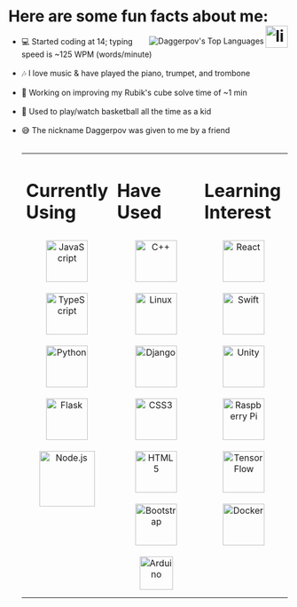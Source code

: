 <h1>Here are some fun facts about me:<a href="https://www.linkedin.com/in/danielagapov" target="_blank">
<img align="right" src=https://img.shields.io/badge/linkedin-%231E77B5.svg?&style=for-the-badge&logo=linkedin&logoColor=white alt=linkedin style="margin-bottom: 5px;" height="40"/>
</a>  </h1>

<img align="right" alt="Daggerpov's Top Languages" src="https://github-readme-stats.vercel.app/api/top-langs?username=Daggerpov&show_icons=true&theme=tokyonight&layout=compact" />

<ul>
  
  <li>💻 Started coding at 14; typing speed is ~125 WPM (words/minute)</li></br>
  <li>🎶 I love music & have played the piano, trumpet, and trombone</li></br>
  <li>🧩 Working on improving my Rubik's cube solve time of ~1 min</li></br>
  <li>🏀 Used to play/watch basketball all the time as a kid</li></br>
  <li>😅 The nickname Daggerpov was given to me by a friend</li>
</h4>

</br>
<table><tr>
  <td bg="D4AF37" valign="top" width="33%">
    
  # Currently Using  
  <div align="center">  
  <a href="https://en.wikipedia.org/wiki/JavaScript" target="_blank">
    <img style="margin: 10px" src="https://profilinator.rishav.dev/skills-assets/javascript-original.svg" alt="JavaScript" height="75" />  </a>
  <a href="https://www.typescriptlang.org/" target="_blank">
     <img style="margin: 10px" src="https://profilinator.rishav.dev/skills-assets/typescript-original.svg" alt="TypeScript" height="75" />  </a>
  <a href="https://www.python.org/" target="_blank">
    <img style="margin: 10px" src="https://profilinator.rishav.dev/skills-assets/python-original.svg" alt="Python" height="75" />  </a>
  <a href="https://flask.palletsprojects.com/en/2.0.x/" target="_blank">
    <img style="margin: 10px" src="https://www.kindpng.com/picc/m/188-1882416_flask-python-logo-hd-png-download.png" alt="Flask" height="75" />  </a> 
  <a href="https://nodejs.org/en/" target="_blank">
    <img style="margin: 10px" src="https://profilinator.rishav.dev/skills-assets/nodejs-original-wordmark.svg" alt="Node.js" height="100" />  </a>
  </div>

  </td><td valign="top" width="33%">

  # Have Used  
  <div align="center">  
  <a href="https://en.wikipedia.org/wiki/C%2B%2B" target="_blank">
    <img style="margin: 10px" src="https://profilinator.rishav.dev/skills-assets/cplusplus-original.svg" alt="C++" height="75" />  </a>
  <a href="https://en.wikipedia.org/wiki/Linux" target="_blank">
    <img style="margin: 10px" src="https://profilinator.rishav.dev/skills-assets/linux-original.svg" alt="Linux" height="75" />  </a>
  <a href="https://www.djangoproject.com/" target="_blank">
    <img style="margin: 10px" src="https://profilinator.rishav.dev/skills-assets/django-original.svg" alt="Django" height="75" />  </a>
  <a href="https://en.wikipedia.org/wiki/CSS" target="_blank">
    <img style="margin: 10px" src="https://profilinator.rishav.dev/skills-assets/css3-original-wordmark.svg" alt="CSS3" height="75" />  </a>
  <a href="https://en.wikipedia.org/wiki/HTML5" target="_blank">
    <img style="margin: 10px" src="https://profilinator.rishav.dev/skills-assets/html5-original-wordmark.svg" alt="HTML5" height="75" />  </a>
  <a href="https://getbootstrap.com/" target="_blank">
    <img style="margin: 10px" src="https://profilinator.rishav.dev/skills-assets/bootstrap-plain.svg" alt="Bootstrap" height="75" />  </a>
  <a href="https://www.arduino.cc/" target="_blank">
    <img style="margin: 10px" src="https://profilinator.rishav.dev/skills-assets/arduino.png" alt="Arduino" height="60" />  </a>
  </div>

  </td><td valign="top" width="33%">

  # Learning Interest  
  <div align="center">  
  <img style="margin: 10px" src="https://profilinator.rishav.dev/skills-assets/react-original-wordmark.svg" alt="React" height="75" />  
  <img style="margin: 10px" src="https://developer.apple.com/swift/images/swift-og.png" alt="Swift" height="75" />  
  <img style="margin: 10px" src="https://profilinator.rishav.dev/skills-assets/unity.png" alt="Unity" height="75" />  
  <img style="margin: 10px" src="https://profilinator.rishav.dev/skills-assets/raspberrypi.png" alt="Raspberry Pi" height="75" />  
  <img style="margin: 10px" src="https://profilinator.rishav.dev/skills-assets/tensorflow-icon.svg" alt="TensorFlow" height="75" />  
  <img style="margin: 10px" src="https://profilinator.rishav.dev/skills-assets/docker-original-wordmark.svg" alt="Docker" height="75" />  
  </div>

</td></tr></table>  
